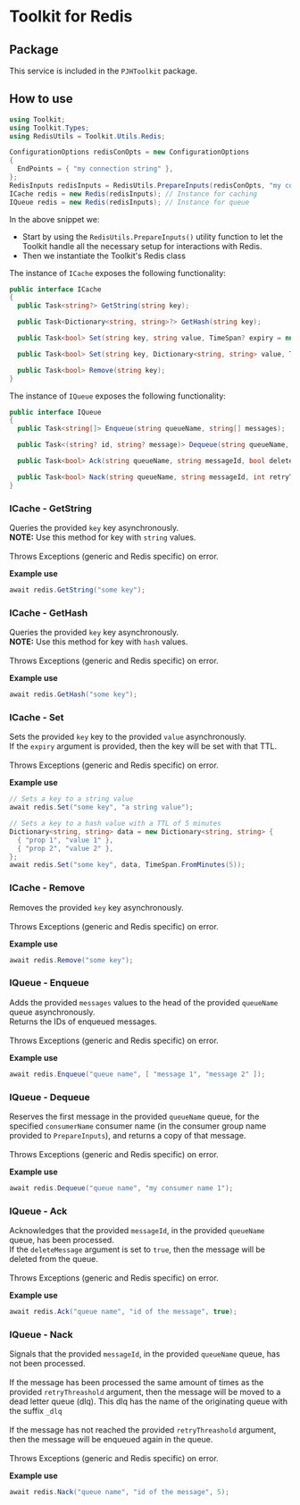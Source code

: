 # Toolkit for Redis

## Package
This service is included in the `PJHToolkit` package.

## How to use
```c#
using Toolkit;
using Toolkit.Types;
using RedisUtils = Toolkit.Utils.Redis;

ConfigurationOptions redisConOpts = new ConfigurationOptions
{
  EndPoints = { "my connection string" },
};
RedisInputs redisInputs = RedisUtils.PrepareInputs(redisConOpts, "my consumer group name");
ICache redis = new Redis(redisInputs); // Instance for caching
IQueue redis = new Redis(redisInputs); // Instance for queue
```

In the above snippet we:
- Start by using the `RedisUtils.PrepareInputs()` utility function to let the Toolkit handle all the necessary setup for interactions with Redis.
- Then we instantiate the Toolkit's Redis class

The instance of `ICache` exposes the following functionality:

```c#
public interface ICache
{
  public Task<string?> GetString(string key);

  public Task<Dictionary<string, string>?> GetHash(string key);

  public Task<bool> Set(string key, string value, TimeSpan? expiry = null);

  public Task<bool> Set(string key, Dictionary<string, string> value, TimeSpan? expiry = null);

  public Task<bool> Remove(string key);
}
```
The instance of `IQueue` exposes the following functionality:

```c#
public interface IQueue
{
  public Task<string[]> Enqueue(string queueName, string[] messages);

  public Task<(string? id, string? message)> Dequeue(string queueName, string consumerName);

  public Task<bool> Ack(string queueName, string messageId, bool deleteMessage = true);

  public Task<bool> Nack(string queueName, string messageId, int retryThreashold);
}
```

### ICache - GetString
Queries the provided `key` key asynchronously.<br>
**NOTE:** Use this method for key with `string` values.<br><br>
Throws Exceptions (generic and Redis specific) on error.

**Example use**
```c#
await redis.GetString("some key");
```

### ICache - GetHash
Queries the provided `key` key asynchronously.<br>
**NOTE:** Use this method for key with `hash` values.<br><br>
Throws Exceptions (generic and Redis specific) on error.

**Example use**
```c#
await redis.GetHash("some key");
```

### ICache - Set
Sets the provided `key` key to the provided `value` asynchronously.<br>
If the `expiry` argument is provided, then the key will be set with that TTL.<br><br>
Throws Exceptions (generic and Redis specific) on error.

**Example use**
```c#
// Sets a key to a string value
await redis.Set("some key", "a string value");

// Sets a key to a hash value with a TTL of 5 minutes
Dictionary<string, string> data = new Dictionary<string, string> {
  { "prop 1", "value 1" },
  { "prop 2", "value 2" },
};
await redis.Set("some key", data, TimeSpan.FromMinutes(5));
```

### ICache - Remove
Removes the provided `key` key asynchronously.<br><br>
Throws Exceptions (generic and Redis specific) on error.

**Example use**
```c#
await redis.Remove("some key");
```

### IQueue - Enqueue
Adds the provided `messages` values to the head of the provided `queueName` queue asynchronously.<br>
Returns the IDs of enqueued messages.<br><br>
Throws Exceptions (generic and Redis specific) on error.

**Example use**
```c#
await redis.Enqueue("queue name", [ "message 1", "message 2" ]);
```

### IQueue - Dequeue
Reserves the first message in the provided `queueName` queue, for the specified `consumerName` consumer name (in the consumer group name provided to `PrepareInputs`), and returns a copy of that message.<br><br>
Throws Exceptions (generic and Redis specific) on error.

**Example use**
```c#
await redis.Dequeue("queue name", "my consumer name 1");
```

### IQueue - Ack
Acknowledges that the provided `messageId`, in the provided `queueName` queue, has been processed.<br>
If the `deleteMessage` argument is set to `true`, then the message will be deleted from the queue.<br><br>
Throws Exceptions (generic and Redis specific) on error.

**Example use**
```c#
await redis.Ack("queue name", "id of the message", true);
```

### IQueue - Nack
Signals that the provided `messageId`, in the provided `queueName` queue, has not been processed.<br><br>
If the message has been processed the same amount of times as the provided `retryThreashold` argument, then the message will be moved to a dead letter queue (dlq). This dlq has the name of the originating queue with the suffix `_dlq`<br><br>
If the message has not reached the provided `retryThreashold` argument, then the message will be enqueued again in the queue.<br><br>
Throws Exceptions (generic and Redis specific) on error.

**Example use**
```c#
await redis.Nack("queue name", "id of the message", 5);
```